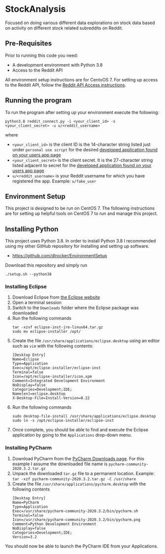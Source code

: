 # StockAnalysis
Focused on doing various different data explorations on stock data based on activity on different stock related subreddits on Reddit.

## Pre-Requisites
Prior to running this code you need:
- A development environment with Python 3.8
- Access to the Reddit API

All environment setup instructions are for CentoOS 7. For setting up access to the Reddit API,
follow the [Reddit API Access instructions](https://www.reddit.com/wiki/api).

## Running the program
To run the program after setting up your environment execute the following:
```
python3.8 reddit_connect.py -i <your_client_id> -s <your_client_secret> -u u/<reddit_username>
```
where
- `<your_client_id>` is the client ID is the 14-character string listed just 
	under `personal use script` for the desired [developed application found on your 
	users app page](https://www.reddit.com/prefs/apps/)
- `<your_client_secret>` is the client secret. It is the 27-character string listed
	adjacent to secret for the [developed application found on your 
	users app page](https://www.reddit.com/prefs/apps/)
- `u/<reddit_username>` is your Reddit username for which you have registered the app. Example: `u/fake_user`


## Environment Setup
This project is designed to be run on CentOS 7. The following instructions are for setting up helpful tools on CentOS 7 to run and manage this project.

## Installing Python
This project uses Python 3.8. In order to install Python 3.8 I recommended using my other GitHub repository for
installing and setting up software. 
- https://github.com/dlrocker/EnvironmentSetup

Download this repository and simply run
```
./setup.sh --python38
```

### Installing Eclipse
1. Download Eclipse from [the Eclipse website](https://www.eclipse.org/downloads/download.php?file=/oomph/epp/2020-12/R/eclipse-inst-jre-linux64.tar.gz)
2. Open a terminal session
3. Switch to the `Downloads` folder where the Eclipse package was downloaded
4. Run the following commands
	```
	tar -xzvf eclipse-inst-jre-linux64.tar.gz
	sudo mv eclipse-installer /opt/
	```
5. Create the file `/usr/share/applications/eclipse.desktop` using an editor such as `vim` with the following contents:
	```
	[Desktop Entry]
	Name=Eclipse
	Type=Application
	Exec=/opt/eclipse-installer/eclipse-inst
	Terminal=false
	Icon=/opt/eclipse-installer/icon.xpm
	Comment=Integrated Development Environment
	NoDisplay=false
	Categories=Development;IDE;
	Name[en]=eclipse.desktop
	X-Desktop-File=Install-Version=0.22
	```
6. Run the following commands
	```
	sudo desktop-file-install /usr/share/applications/eclipse.desktop
	sudo ln -s /opt/eclipse-installer/eclipse-inst
	```
7. Once complete, you should be able to find and execute the Eclipse application by going to the `Applications` drop-down menu.

### Installing PyCharm
1. Download PyCharm from the [PyCharm Downloads page](https://www.jetbrains.com/pycharm/download/#section=linux). For this example
	I assume the downloaded file name is `pycharm-community-2020.3.2.tar.gz`
2. Unpack the downloaded `tar.gz` file to a permanent location. Example: `tar -xzf pycharm-community-2020.3.2.tar.gz -C /usr/share`
3. Create the file `/usr/share/applications/pycharm.desktop` with the following contents
	```
	[Desktop Entry]
	Name=PyCharm
	Type=Application
	Exec=/usr/share/pycharm-community-2020.3.2/bin/pycharm.sh
	Terminal=false
	Icon=/usr/share/pycharm-community-2020.3.2/bin/pycharm.png
	Comment=Python Development Environment
	NoDisplay=false
	Categories=Development;IDE;
	Version=3.2
	```

You should now be able to launch the PyCharm IDE from your Applications.
